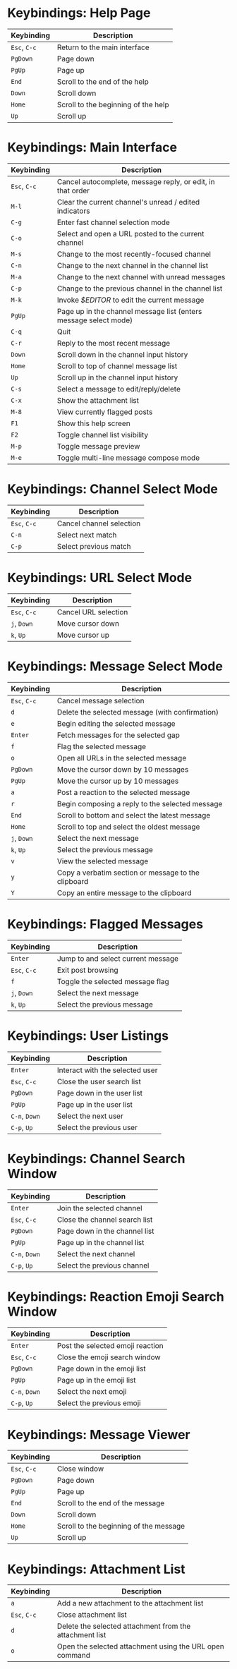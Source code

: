 
# Keybindings: Help Page
| Keybinding | Description |
| ---------- | ----------- |
| `Esc`, `C-c` | Return to the main interface |
| `PgDown` | Page down |
| `PgUp` | Page up |
| `End` | Scroll to the end of the help |
| `Down` | Scroll down |
| `Home` | Scroll to the beginning of the help |
| `Up` | Scroll up |

# Keybindings: Main Interface
| Keybinding | Description |
| ---------- | ----------- |
| `Esc`, `C-c` | Cancel autocomplete, message reply, or edit, in that order |
| `M-l` | Clear the current channel's unread / edited indicators |
| `C-g` | Enter fast channel selection mode |
| `C-o` | Select and open a URL posted to the current channel |
| `M-s` | Change to the most recently-focused channel |
| `C-n` | Change to the next channel in the channel list |
| `M-a` | Change to the next channel with unread messages |
| `C-p` | Change to the previous channel in the channel list |
| `M-k` | Invoke *$EDITOR* to edit the current message |
| `PgUp` | Page up in the channel message list (enters message select mode) |
| `C-q` | Quit |
| `C-r` | Reply to the most recent message |
| `Down` | Scroll down in the channel input history |
| `Home` | Scroll to top of channel message list |
| `Up` | Scroll up in the channel input history |
| `C-s` | Select a message to edit/reply/delete |
| `C-x` | Show the attachment list |
| `M-8` | View currently flagged posts |
| `F1` | Show this help screen |
| `F2` | Toggle channel list visibility |
| `M-p` | Toggle message preview |
| `M-e` | Toggle multi-line message compose mode |

# Keybindings: Channel Select Mode
| Keybinding | Description |
| ---------- | ----------- |
| `Esc`, `C-c` | Cancel channel selection |
| `C-n` | Select next match |
| `C-p` | Select previous match |

# Keybindings: URL Select Mode
| Keybinding | Description |
| ---------- | ----------- |
| `Esc`, `C-c` | Cancel URL selection |
| `j`, `Down` | Move cursor down |
| `k`, `Up` | Move cursor up |

# Keybindings: Message Select Mode
| Keybinding | Description |
| ---------- | ----------- |
| `Esc`, `C-c` | Cancel message selection |
| `d` | Delete the selected message (with confirmation) |
| `e` | Begin editing the selected message |
| `Enter` | Fetch messages for the selected gap |
| `f` | Flag the selected message |
| `o` | Open all URLs in the selected message |
| `PgDown` | Move the cursor down by 10 messages |
| `PgUp` | Move the cursor up by 10 messages |
| `a` | Post a reaction to the selected message |
| `r` | Begin composing a reply to the selected message |
| `End` | Scroll to bottom and select the latest message |
| `Home` | Scroll to top and select the oldest message |
| `j`, `Down` | Select the next message |
| `k`, `Up` | Select the previous message |
| `v` | View the selected message |
| `y` | Copy a verbatim section or message to the clipboard |
| `Y` | Copy an entire message to the clipboard |

# Keybindings: Flagged Messages
| Keybinding | Description |
| ---------- | ----------- |
| `Enter` | Jump to and select current message |
| `Esc`, `C-c` | Exit post browsing |
| `f` | Toggle the selected message flag |
| `j`, `Down` | Select the next message |
| `k`, `Up` | Select the previous message |

# Keybindings: User Listings
| Keybinding | Description |
| ---------- | ----------- |
| `Enter` | Interact with the selected user |
| `Esc`, `C-c` | Close the user search list |
| `PgDown` | Page down in the user list |
| `PgUp` | Page up in the user list |
| `C-n`, `Down` | Select the next user |
| `C-p`, `Up` | Select the previous user |

# Keybindings: Channel Search Window
| Keybinding | Description |
| ---------- | ----------- |
| `Enter` | Join the selected channel |
| `Esc`, `C-c` | Close the channel search list |
| `PgDown` | Page down in the channel list |
| `PgUp` | Page up in the channel list |
| `C-n`, `Down` | Select the next channel |
| `C-p`, `Up` | Select the previous channel |

# Keybindings: Reaction Emoji Search Window
| Keybinding | Description |
| ---------- | ----------- |
| `Enter` | Post the selected emoji reaction |
| `Esc`, `C-c` | Close the emoji search window |
| `PgDown` | Page down in the emoji list |
| `PgUp` | Page up in the emoji list |
| `C-n`, `Down` | Select the next emoji |
| `C-p`, `Up` | Select the previous emoji |

# Keybindings: Message Viewer
| Keybinding | Description |
| ---------- | ----------- |
| `Esc`, `C-c` | Close window |
| `PgDown` | Page down |
| `PgUp` | Page up |
| `End` | Scroll to the end of the message |
| `Down` | Scroll down |
| `Home` | Scroll to the beginning of the message |
| `Up` | Scroll up |

# Keybindings: Attachment List
| Keybinding | Description |
| ---------- | ----------- |
| `a` | Add a new attachment to the attachment list |
| `Esc`, `C-c` | Close attachment list |
| `d` | Delete the selected attachment from the attachment list |
| `o` | Open the selected attachment using the URL open command |

